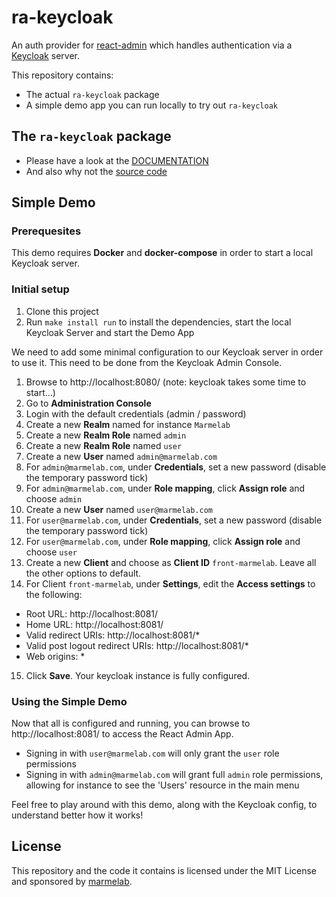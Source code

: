 # ra-keycloak

An auth provider for [react-admin](https://github.com/marmelab/react-admin) which handles authentication via a [Keycloak](https://www.keycloak.org/guides) server.

This repository contains:
- The actual `ra-keycloak` package
- A simple demo app you can run locally to try out `ra-keycloak`

## The `ra-keycloak` package

- Please have a look at the [DOCUMENTATION](./packages/ra-keycloak/Readme.md)
- And also why not the [source code](https://github.com/marmelab/ra-keycloak/tree/main/src/packages/ra-keycloak)

## Simple Demo

### Prerequesites

This demo requires **Docker** and **docker-compose** in order to start a local Keycloak server.

### Initial setup

1. Clone this project
1. Run `make install run` to install the dependencies, start the local Keycloak Server and start the Demo App

We need to add some minimal configuration to our Keycloak server in order to use it. This need to be done from the Keycloak Admin Console.

1. Browse to http://localhost:8080/ (note: keycloak takes some time to start...)
1. Go to **Administration Console**
1. Login with the default credentials (admin / password)
1. Create a new **Realm** named for instance `Marmelab`
1. Create a new **Realm Role** named `admin`
1. Create a new **Realm Role** named `user`
1. Create a new **User** named `admin@marmelab.com`
1. For `admin@marmelab.com`, under **Credentials**, set a new password (disable the temporary password tick)
1. For `admin@marmelab.com`, under **Role mapping**, click **Assign role** and choose `admin`
1. Create a new **User** named `user@marmelab.com`
1. For `user@marmelab.com`, under **Credentials**, set a new password (disable the temporary password tick)
1. For `user@marmelab.com`, under **Role mapping**, click **Assign role** and choose `user`
1. Create a new **Client** and choose as **Client ID** `front-marmelab`. Leave all the other options to default.
1. For Client `front-marmelab`, under **Settings**, edit the **Access settings** to the following:
  - Root URL: http://localhost:8081/
  - Home URL: http://localhost:8081/
  - Valid redirect URIs: http://localhost:8081/*
  - Valid post logout redirect URIs: http://localhost:8081/*
  - Web origins: *
15. Click **Save**. Your keycloak instance is fully configured.

### Using the Simple Demo

Now that all is configured and running, you can browse to http://localhost:8081/ to access the React Admin App.

- Signing in with `user@marmelab.com` will only grant the `user` role permissions
- Signing in with `admin@marmelab.com` will grant full `admin` role permissions, allowing for instance to see the 'Users' resource in the main menu

Feel free to play around with this demo, along with the Keycloak config, to understand better how it works!

## License

This repository and the code it contains is licensed under the MIT License and sponsored by [marmelab](https://marmelab.com).
